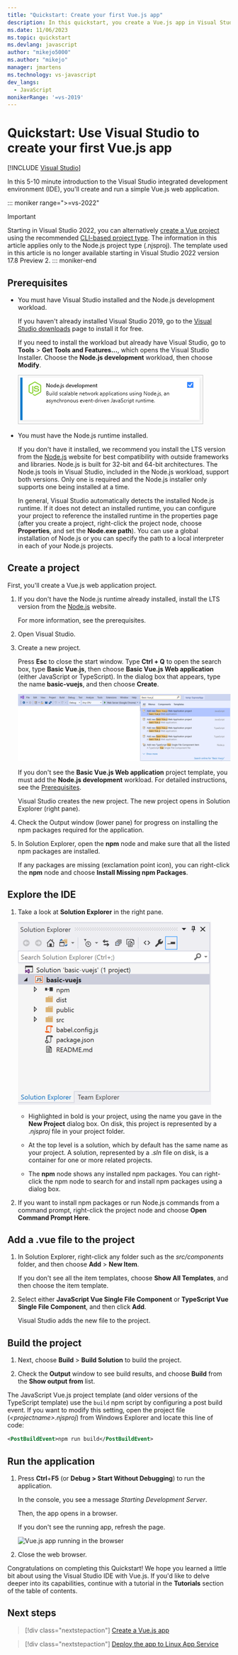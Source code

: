 ```yaml
---
title: "Quickstart: Create your first Vue.js app"
description: In this quickstart, you create a Vue.js app in Visual Studio using the Node.js Tools for Visual Studio
ms.date: 11/06/2023
ms.topic: quickstart
ms.devlang: javascript
author: "mikejo5000"
ms.author: "mikejo"
manager: jmartens
ms.technology: vs-javascript
dev_langs:
  - JavaScript
monikerRange: '=vs-2019'
---
```

# Quickstart: Use Visual Studio to create your first Vue.js app

 [!INCLUDE [Visual Studio](~/includes/applies-to-version/vs-windows-only.md)]

In this 5-10 minute introduction to the Visual Studio integrated development environment (IDE), you'll create and run a simple Vue.js web application.

::: moniker range=">=vs-2022"
> [!IMPORTANT]
> Starting in Visual Studio 2022, you can alternatively [create a Vue project](../javascript/tutorial-create-vue-app.md) using the recommended [CLI-based project type](https://devblogs.microsoft.com/visualstudio/the-new-javascript-typescript-experience-in-vs-2022-preview-3/). The information in this article applies only to the Node.js project type (.njsproj). The template used in this article is no longer available starting in Visual Studio 2022 version 17.8 Preview 2.
::: moniker-end

## Prerequisites

* You must have Visual Studio installed and the Node.js development workload.

  If you haven't already installed Visual Studio 2019, go to the [Visual Studio downloads](https://visualstudio.microsoft.com/downloads/?cid=learn-onpage-download-cta) page to install it for free.

  If you need to install the workload but already have Visual Studio, go to **Tools** > **Get Tools and Features...**, which opens the Visual Studio Installer. Choose the **Node.js development** workload, then choose **Modify**.

  ![Node.js workload in VS Installer](./media/tutorial-nodejs-workload.png)

* You must have the Node.js runtime installed.

  If you don't have it installed, we recommend you install the LTS version from the [Node.js](https://nodejs.org/en/download/) website for best compatibility with outside frameworks and libraries. Node.js is built for 32-bit and 64-bit architectures. The Node.js tools in Visual Studio, included in the Node.js workload, support both versions. Only one is required and the Node.js installer only supports one being installed at a time.

  In general, Visual Studio automatically detects the installed Node.js runtime. If it does not detect an installed runtime, you can configure your project to reference the installed runtime in the properties page (after you create a project, right-click the project node, choose **Properties**, and set the **Node.exe path**). You can use a global installation of Node.js or you can specify the path to a local interpreter in each of your Node.js projects. 

## Create a project

First, you'll create a Vue.js web application project.

1. If you don't have the Node.js runtime already installed, install the LTS version from the [Node.js](https://nodejs.org/en/download/) website.

    For more information, see the prerequisites.

1. Open Visual Studio.

1. Create a new project.

    Press **Esc** to close the start window. Type **Ctrl + Q** to open the search box, type **Basic Vue.js**, then choose **Basic Vue.js Web application** (either JavaScript or TypeScript). In the dialog box that appears, type the name **basic-vuejs**, and then choose **Create**.

    ![Vue.js template](../javascript/media/vs-2019/vuejs-template.png)

    If you don't see the **Basic Vue.js Web application** project template, you must add the **Node.js development** workload. For detailed instructions, see the [Prerequisites](#prerequisites).

    Visual Studio creates the new project. The new project opens in Solution Explorer (right pane).

1. Check the Output window (lower pane) for progress on installing the npm packages required for the application.

1. In Solution Explorer, open the **npm** node and make sure that all the listed npm packages are installed.

    If any packages are missing (exclamation point icon), you can right-click the **npm** node and choose **Install Missing npm Packages**.

## Explore the IDE

1. Take a look at **Solution Explorer** in the right pane.

     ![Vue.js solution](../javascript/media/vuejs-solution.png)

   - Highlighted in bold is your project, using the name you gave in the **New Project** dialog box. On disk, this project is represented by a .*njsproj* file in your project folder.

   - At the top level is a solution, which by default has the same name as your project. A solution, represented by a .*sln* file on disk, is a container for one or more related projects.

   - The **npm** node shows any installed npm packages. You can right-click the npm node to search for and install npm packages using a dialog box.

2. If you want to install npm packages or run Node.js commands from a command prompt, right-click the project node and choose **Open Command Prompt Here**.

## Add a .vue file to the project

1. In Solution Explorer, right-click any folder such as the *src/components* folder, and then choose **Add** > **New Item**.

   If you don't see all the item templates, choose **Show All Templates**, and then choose the item template.

1. Select either **JavaScript Vue Single File Component** or **TypeScript Vue Single File Component**, and then click **Add**.

    Visual Studio adds the new file to the project.

## Build the project

1. Next, choose **Build** > **Build Solution** to build the project.

1. Check the **Output** window to see build results, and choose **Build** from the **Show output from** list.

The JavaScript Vue.js project template (and older versions of the TypeScript template) use the `build` npm script by configuring a post build event. If you want to modify this setting, open the project file (*\<projectname\>.njsproj*) from Windows Explorer and locate this line of code:

```xml
<PostBuildEvent>npm run build</PostBuildEvent>
```

## Run the application

1. Press **Ctrl**+**F5** (or **Debug > Start Without Debugging**) to run the application.

   In the console, you see a message *Starting Development Server*.

   Then, the app opens in a browser.
   
   If you don't see the running app, refresh the page.

   ![Vue.js app running in the browser](../javascript/media/vuejs-running-app.png)

1. Close the web browser.

Congratulations on completing this Quickstart! We hope you learned a little bit about using the Visual Studio IDE with Vue.js. If you'd like to delve deeper into its capabilities, continue with a tutorial in the **Tutorials** section of the table of contents.

## Next steps

> [!div class="nextstepaction"]
> [Create a Vue.js app](create-application-with-vuejs.md)

> [!div class="nextstepaction"]
> [Deploy the app to Linux App Service](../javascript/publish-nodejs-app-azure.md)